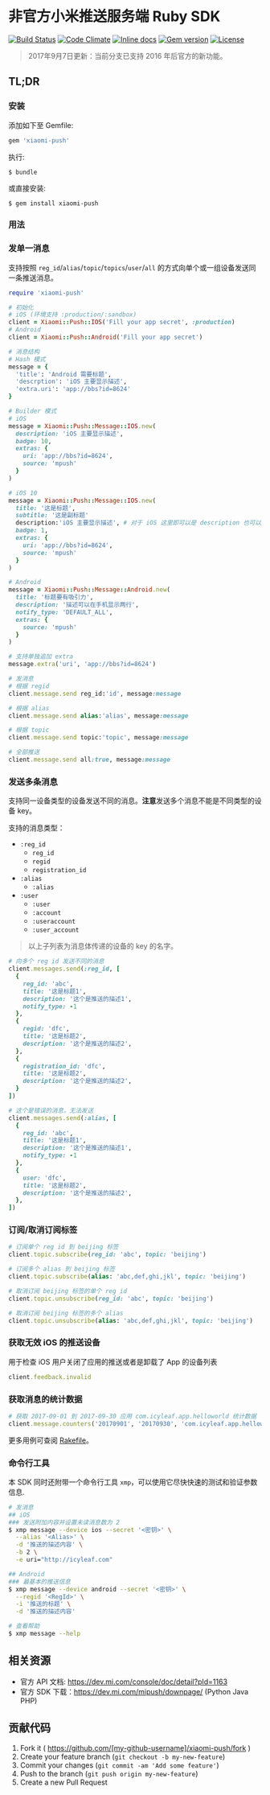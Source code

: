 # 非官方小米推送服务端 Ruby SDK

[![Build Status](https://img.shields.io/circleci/project/github/icyleaf/xiaomi-push.svg?style=flat)](https://circleci.com/gh/icyleaf/xiaomi-push)
[![Code Climate](https://img.shields.io/codeclimate/github/icyleaf/xiaomi-push.svg?style=flat)](https://codeclimate.com/github/icyleaf/xiaomi-push)
[![Inline docs](http://inch-ci.org/github/icyleaf/xiaomi-push.svg?style=flat)](https://inch-ci.org/github/icyleaf/xiaomi-push)
[![Gem version](https://img.shields.io/gem/v/xiaomi-push.svg?style=flat)](https://rubygems.org/gems/xiaomi-push)
[![License](https://img.shields.io/badge/license-MIT-red.svg?style=flat)](LICENSE.txt)

> 2017年9月7日更新：当前分支已支持 2016 年后官方的新功能。

## TL;DR

### 安装

添加如下至 Gemfile:

```ruby
gem 'xiaomi-push'
```

执行:

```
$ bundle
```

或直接安装:

```
$ gem install xiaomi-push
```

### 用法

### 发单一消息

支持按照 `reg_id`/`alias`/`topic`/`topics`/`user`/`all` 的方式向单个或一组设备发送同一条推送消息。

```ruby
require 'xiaomi-push'

# 初始化
# iOS (环境支持 :production/:sandbox)
client = Xiaomi::Push::IOS('Fill your app secret', :production)
# Android
client = Xiaomi::Push::Android('Fill your app secret')

# 消息结构
# Hash 模式
message = {
  'title': 'Android 需要标题',
  'descrption': 'iOS 主要显示描述',
  'extra.uri': 'app://bbs?id=8624'
}

# Builder 模式
# iOS
message = Xiaomi::Push::Message::IOS.new(
  description: 'iOS 主要显示描述',
  badge: 10,
  extras: {
    uri: 'app://bbs?id=8624',
    source: 'mpush'
  }
)

# iOS 10
message = Xiaomi::Push::Message::IOS.new(
  title: '这是标题',
  subtitle: '这是副标题'
  description:'iOS 主要显示描述', # 对于 iOS 这里即可以是 description 也可以是 iOS 10 结构的 body
  badge: 1,
  extras: {
    uri: 'app://bbs?id=8624',
    source: 'mpush'
  }
)

# Android
message = Xiaomi::Push::Message::Android.new(
  title: '标题要有吸引力',
  description: '描述可以在手机显示两行',
  notify_type: 'DEFAULT_ALL',
  extras: {
    source: 'mpush'
  }
)

# 支持单独追加 extra
message.extra('uri', 'app://bbs?id=8624')

# 发消息
# 根据 regid
client.message.send reg_id:'id', message:message

# 根据 alias
client.message.send alias:'alias', message:message

# 根据 topic
client.message.send topic:'topic', message:message

# 全部推送
client.message.send all:true, message:message
```

### 发送多条消息

支持同一设备类型的设备发送不同的消息。**注意**发送多个消息不能是不同类型的设备 key。

支持的消息类型：

- `:reg_id`
  - `reg_id`
  - `regid`
  - `registration_id`
- `:alias`
  - `:alias`
- `:user`
  - `:user`
  - `:account`
  - `:useraccount`
  - `:user_account`

> 以上子列表为消息体传递的设备的 key 的名字。

```ruby
# 向多个 reg id 发送不同的消息
client.messages.send(:reg_id, [
  {
    reg_id: 'abc',
    title: '这是标题1',
    description: '这个是推送的描述1',
    notify_type: -1
  },
  {
    regid: 'dfc',
    title: '这是标题2',
    description: '这个是推送的描述2',
  },
  {
    registration_id: 'dfc',
    title: '这是标题2',
    description: '这个是推送的描述2',
  }
])

# 这个是错误的消息，无法发送
client.messages.send(:alias, [
  {
    reg_id: 'abc',
    title: '这是标题1',
    description: '这个是推送的描述1',
    notify_type: -1
  },
  {
    user: 'dfc',
    title: '这是标题2',
    description: '这个是推送的描述2',
  },
])
```

### 订阅/取消订阅标签

```ruby
# 订阅单个 reg id 到 beijing 标签
client.topic.subscribe(reg_id: 'abc', topic: 'beijing')

# 订阅多个 alias 到 beijing 标签
client.topic.subscribe(alias: 'abc,def,ghi,jkl', topic: 'beijing')

# 取消订阅 beijing 标签的单个 reg id
client.topic.unsubscribe(reg_id: 'abc', topic: 'beijing')

# 取消订阅 beijing 标签的多个 alias
client.topic.unsubscribe(alias: 'abc,def,ghi,jkl', topic: 'beijing')
```

### 获取无效 iOS 的推送设备

用于检查 iOS 用户关闭了应用的推送或者是卸载了 App 的设备列表

```ruby
client.feedback.invalid
```

### 获取消息的统计数据

```ruby
# 获取 2017-09-01 到 2017-09-30 应用 com.icyleaf.app.helloworld 统计数据
client.message.counters('20170901', '20170930', 'com.icyleaf.app.helloworld')
```

更多用例可查阅 [Rakefile](Rakefile)。

### 命令行工具

本 SDK 同时还附带一个命令行工具 `xmp`，可以使用它尽快快速的测试和验证参数信息.

```bash
# 发消息
## iOS
### 发送附加内容并设置未读消息数为 2
$ xmp message --device ios --secret '<密钥>' \
  --alias '<Alias>' \
  -d '推送的描述内容' \
  -b 2 \
  -e uri="http://icyleaf.com"

## Android
### 最基本的推送信息
$ xmp message --device android --secret '<密钥>' \
  --regid '<RegId>' \
  -i '推送的标题' \
  -d '推送的描述内容'

# 查看帮助
$ xmp message --help
```

## 相关资源

- 官方 API 文档: https://dev.mi.com/console/doc/detail?pId=1163
- 官方 SDK 下载：https://dev.mi.com/mipush/downpage/ (Python Java PHP)

## 贡献代码

1. Fork it ( https://github.com/[my-github-username]/xiaomi-push/fork )
1. Create your feature branch (`git checkout -b my-new-feature`\)
1. Commit your changes (`git commit -am 'Add some feature'`\)
1. Push to the branch (`git push origin my-new-feature`\)
1. Create a new Pull Request
